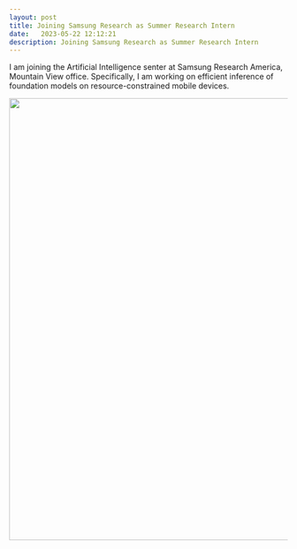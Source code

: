 ```yaml
---
layout: post
title: Joining Samsung Research as Summer Research Intern
date:   2023-05-22 12:12:21
description: Joining Samsung Research as Summer Research Intern
---
```


I am joining the Artificial Intelligence senter at Samsung Research America, Mountain View office. Specifically, I am working on efficient inference of foundation models on resource-constrained mobile devices. 

<div align="center">
<img src="{{ site.baseurl }}/assets/img/sra.png" width="800" align="middle">
</div>
